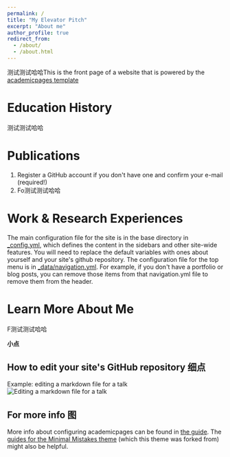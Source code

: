 ```yaml
---
permalink: /
title: "My Elevator Pitch"
excerpt: "About me"
author_profile: true
redirect_from: 
  - /about/
  - /about.html
---
```


测试测试哈哈This is the front page of a website that is powered by the [academicpages template](https://github.com/academicpages/academicpages.github.io) 

Education History
======
测试测试哈哈

Publications
======
1. Register a GitHub account if you don't have one and confirm your e-mail (required!)
1. Fo测试测试哈哈

Work & Research Experiences
======
The main configuration file for the site is in the base directory in [_config.yml](https://github.com/academicpages/academicpages.github.io/blob/master/_config.yml), which defines the content in the sidebars and other site-wide features. You will need to replace the default variables with ones about yourself and your site's github repository. The configuration file for the top menu is in [_data/navigation.yml](https://github.com/academicpages/academicpages.github.io/blob/master/_data/navigation.yml). For example, if you don't have a portfolio or blog posts, you can remove those items from that navigation.yml file to remove them from the header. 

Learn More About Me
======
F测试测试哈哈

**小点**


How to edit your site's GitHub repository 细点
------
Example: editing a markdown file for a talk
![Editing a markdown file for a talk](/images/editing-talk.png)

For more info 图
------
More info about configuring academicpages can be found in [the guide](https://academicpages.github.io/markdown/). The [guides for the Minimal Mistakes theme](https://mmistakes.github.io/minimal-mistakes/docs/configuration/) (which this theme was forked from) might also be helpful.
